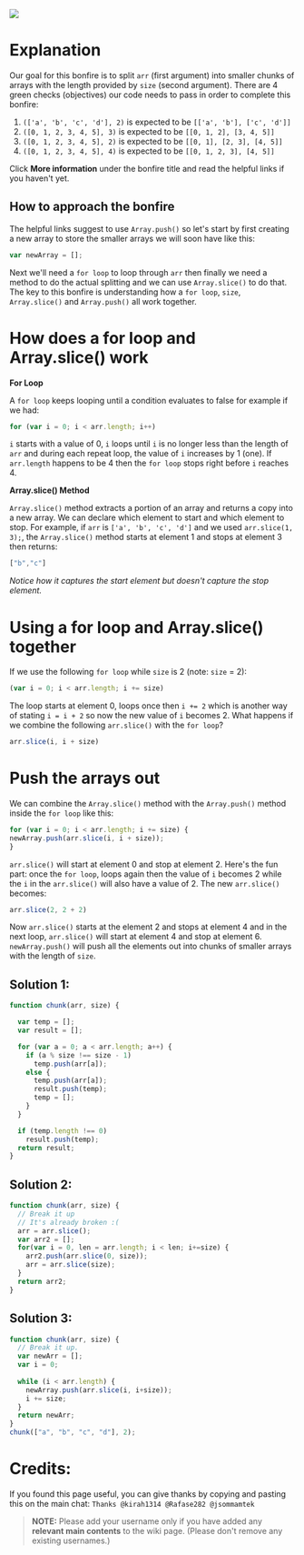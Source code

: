 ![](http://i.imgur.com/RdrnNvA.png)

# Explanation
Our goal for this bonfire is to split `arr` (first argument) into smaller chunks of arrays with the length provided by `size` (second argument). There are 4 green checks (objectives) our code needs to pass in order to complete this bonfire:
1. `(['a', 'b', 'c', 'd'], 2)` is expected to be `[['a', 'b'], ['c', 'd']]`
2. `([0, 1, 2, 3, 4, 5], 3)` is expected to be `[[0, 1, 2], [3, 4, 5]]`
3. `([0, 1, 2, 3, 4, 5], 2)` is expected to be `[[0, 1], [2, 3], [4, 5]]`
4. `([0, 1, 2, 3, 4, 5], 4)` is expected to be `[[0, 1, 2, 3], [4, 5]]`

Click **More information** under the bonfire title and read the helpful links if you haven't yet.   

## How to approach the bonfire
The helpful links suggest to use `Array.push()` so let's start by first creating a new array to store the smaller arrays we will soon have like this:

```js
var newArray = [];
```

  Next we'll need a `for loop` to loop through `arr` then finally we need a method to do the actual splitting and we can use `Array.slice()` to do that. The key to this bonfire is understanding how a `for loop`, `size`, `Array.slice()` and `Array.push()` all work together.  

# How does a for loop and Array.slice() work
**For Loop**

A `for loop` keeps looping until a condition evaluates to false for example if we had:

```js
for (var i = 0; i < arr.length; i++)
```

  `i` starts with a value of 0, `i` loops until `i` is no longer less than the length of `arr` and during each repeat loop, the value of `i` increases by 1 (one). If `arr.length` happens to be 4 then the `for loop` stops right before `i` reaches 4.  

**Array.slice() Method**

`Array.slice()` method extracts a portion of an array and returns a copy into a new array. We can declare which element to start and which element to stop. For example, if `arr` is `['a', 'b', 'c', 'd']` and we used `arr.slice(1, 3);`, the `Array.slice()` method starts at element 1 and stops at element 3 then returns:

```js
["b","c"]
```

_Notice how it captures the start element but doesn't capture the stop element._  

# Using a for loop and Array.slice() together
If we use the following `for loop` while `size` is 2 (note: `size` = 2):

```js
(var i = 0; i < arr.length; i += size)
```

  The loop starts at element 0, loops once then `i += 2` which is another way of stating `i = i + 2` so now the new value of `i` becomes 2. What happens if we combine the following `arr.slice()` with the `for loop`?

```js
arr.slice(i, i + size)
```

# Push the arrays out
We can combine the `Array.slice()` method with the `Array.push()` method inside the `for loop` like this:

```js
for (var i = 0; i < arr.length; i += size) {
newArray.push(arr.slice(i, i + size));
}
```

  `arr.slice()` will start at element 0 and stop at element 2. Here's the fun part: once the `for loop`, loops again then the value of `i` becomes 2 while the `i` in the `arr.slice()` will also have a value of 2. The new `arr.slice()` becomes:

```js
arr.slice(2, 2 + 2)
```

  Now `arr.slice()` starts at the element 2 and stops at element 4 and in the next loop, `arr.slice()` will start at element 4 and stop at element 6. `newArray.push()` will push all the elements out into chunks of smaller arrays with the length of `size`.  

## Solution 1:

```js
function chunk(arr, size) {

  var temp = [];
  var result = [];

  for (var a = 0; a < arr.length; a++) {
    if (a % size !== size - 1)
      temp.push(arr[a]);
    else {
      temp.push(arr[a]);
      result.push(temp);
      temp = [];
    }
  }

  if (temp.length !== 0)
    result.push(temp);
  return result;
}
```

## Solution 2:

```js
function chunk(arr, size) {
  // Break it up
  // It's already broken :(
  arr = arr.slice();
  var arr2 = [];
  for(var i = 0, len = arr.length; i < len; i+=size) {
    arr2.push(arr.slice(0, size));
    arr = arr.slice(size);
  }
  return arr2;
}
```

## Solution 3:

```js
function chunk(arr, size) {
  // Break it up.
  var newArr = [];
  var i = 0;
  
  while (i < arr.length) {
    newArray.push(arr.slice(i, i+size));
    i += size;
  }
  return newArr;
}
chunk(["a", "b", "c", "d"], 2);
```

# Credits:
If you found this page useful, you can give thanks by copying and pasting this on the main chat: `Thanks @kirah1314 @Rafase282 @jsommamtek`

> **NOTE:** Please add your username only if you have added any **relevant main contents** to the wiki page. (Please don't remove any existing usernames.)

